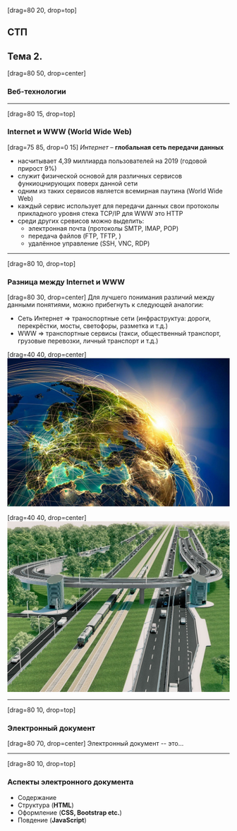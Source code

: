 [drag=80 20, drop=top]
## СТП
## **Тема 2.**<br/>

[drag=80 50, drop=center]
### Веб-технологии

---

[drag=80 15, drop=top]
### Internet и WWW (World Wide Web)


[drag=75 85, drop=0 15]
*Интернет* – **глобальная сеть передачи данных**

- насчитывает 4,39 миллиарда пользователей на 2019 (годовой прирост 9%)
- служит физической основой для различных сервисов функиоцнирующих поверх данной сети
- одним из таких сервисов является всемирная паутина (World Wide Web)
- каждый сервис использует для передачи данных свои протоколы прикладного уровня стека TCP/IP для WWW это HTTP
- cреди других сревисов можно выделить:
    - электронная почта (протоколы SMTP, IMAP, POP) 
    - передача файлов (FTP, TFTP, )
    - удалённое управление (SSH, VNC, RDP)


---

[drag=80 10, drop=top]
### Разница между Internet и WWW

[drag=80 30, drop=center]
Для лучшего понимания различий между данными понятиями, можно прибегнуть к следующей аналогии:
- Сеть Интернет => траноспортные сети (инфраструктуа: дороги, перекрёстки, мосты, светофоры, разметка и т.д.)
- WWW => транспортные сервисы (такси, общественный транспорт, грузовые перевозки, личный транспорт и т.д.)

[drag=40 40, drop=center]
![IMAGE](slides/web/assets/img/internet-earth.jpg)

[drag=40 40, drop=center]
![IMAGE](slides/web/assets/img/road-internet-diff-www.jpg)


---

[drag=80 10, drop=top]
### Электронный документ

[drag=80 70, drop=center]
Электронный документ -- это...

---

[drag=80 10, drop=top]
### Аспекты электронного документа

- Содержание
- Структура (**HTML**)
- Оформление (**CSS, Bootstrap etc.**)
- Повдение (**JavaScript**)
